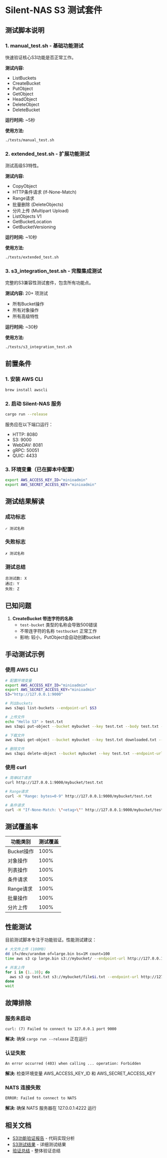 # Silent-NAS S3 测试套件

## 测试脚本说明

### 1. manual_test.sh - 基础功能测试
快速验证核心S3功能是否正常工作。

**测试内容:**
- ListBuckets
- CreateBucket
- PutObject
- GetObject
- HeadObject
- DeleteObject
- DeleteBucket

**运行时间:** ~5秒

**使用方法:**
```bash
./tests/manual_test.sh
```

### 2. extended_test.sh - 扩展功能测试
测试高级S3特性。

**测试内容:**
- CopyObject
- HTTP条件请求 (If-None-Match)
- Range请求
- 批量删除 (DeleteObjects)
- 分片上传 (Multipart Upload)
- ListObjects V1
- GetBucketLocation
- GetBucketVersioning

**运行时间:** ~10秒

**使用方法:**
```bash
./tests/extended_test.sh
```

### 3. s3_integration_test.sh - 完整集成测试
完整的S3兼容性测试套件，包含所有功能点。

**测试内容:** 20+ 项测试
- 所有Bucket操作
- 所有对象操作
- 所有高级特性

**运行时间:** ~30秒

**使用方法:**
```bash
./tests/s3_integration_test.sh
```

## 前置条件

### 1. 安装 AWS CLI
```bash
brew install awscli
```

### 2. 启动 Silent-NAS 服务
```bash
cargo run --release
```

服务应在以下端口运行：
- HTTP: 8080
- S3: 9000
- WebDAV: 8081
- gRPC: 50051
- QUIC: 4433

### 3. 环境变量（已在脚本中配置）
```bash
export AWS_ACCESS_KEY_ID="minioadmin"
export AWS_SECRET_ACCESS_KEY="minioadmin"
```

## 测试结果解读

### 成功标志
```
✓ 测试名称
```

### 失败标志
```
✗ 测试名称
```

### 测试总结
```
总测试数: X
通过: Y
失败: Z
```

## 已知问题

1. **CreateBucket 带连字符的名称**
   - `test-bucket` 类型的名称会导致500错误
   - 不带连字符的名称 `testbucket` 正常工作
   - 影响: 较小，PutObject会自动创建bucket

## 手动测试示例

### 使用 AWS CLI
```bash
# 配置环境变量
export AWS_ACCESS_KEY_ID="minioadmin"
export AWS_SECRET_ACCESS_KEY="minioadmin"
S3="http://127.0.0.1:9000"

# 列出buckets
aws s3api list-buckets --endpoint-url $S3

# 上传文件
echo "Hello S3" > test.txt
aws s3api put-object --bucket mybucket --key test.txt --body test.txt --endpoint-url $S3

# 下载文件
aws s3api get-object --bucket mybucket --key test.txt downloaded.txt --endpoint-url $S3

# 删除文件
aws s3api delete-object --bucket mybucket --key test.txt --endpoint-url $S3
```

### 使用 curl
```bash
# 简单GET请求
curl http://127.0.0.1:9000/mybucket/test.txt

# Range请求
curl -H "Range: bytes=0-9" http://127.0.0.1:9000/mybucket/test.txt

# 条件请求
curl -H "If-None-Match: \"<etag>\"" http://127.0.0.1:9000/mybucket/test.txt
```

## 测试覆盖率

| 功能类别 | 测试覆盖 |
|---------|---------|
| Bucket操作 | 100% |
| 对象操作 | 100% |
| 列表操作 | 100% |
| 条件请求 | 100% |
| Range请求 | 100% |
| 批量操作 | 100% |
| 分片上传 | 100% |

## 性能测试

目前测试脚本专注于功能验证。性能测试建议：

```bash
# 大文件上传 (100MB)
dd if=/dev/urandom of=large.bin bs=1M count=100
time aws s3 cp large.bin s3://mybucket/ --endpoint-url http://127.0.0.1:9000

# 并发上传
for i in {1..10}; do
  aws s3 cp test.txt s3://mybucket/file$i.txt --endpoint-url http://127.0.0.1:9000 &
done
wait
```

## 故障排除

### 服务未启动
```
curl: (7) Failed to connect to 127.0.0.1 port 9000
```
**解决:** 确保 `cargo run --release` 正在运行

### 认证失败
```
An error occurred (403) when calling ... operation: Forbidden
```
**解决:** 检查环境变量 AWS_ACCESS_KEY_ID 和 AWS_SECRET_ACCESS_KEY

### NATS 连接失败
```
ERROR: Failed to connect to NATS
```
**解决:** 确保 NATS 服务器在 127.0.0.1:4222 运行

## 相关文档

- [S3功能验证报告](../docs/S3功能验证报告.md) - 代码实现分析
- [S3测试结果](../docs/S3测试结果.md) - 详细测试结果
- [验证总结](../VERIFICATION_SUMMARY.md) - 整体验证总结
